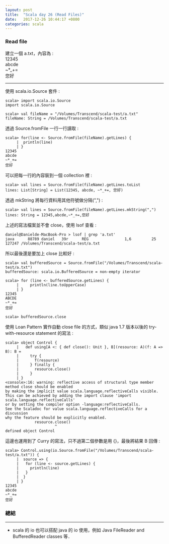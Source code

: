 ```yaml
---
layout: post
title:  "Scala day 26 (Read Files)"
date:   2017-12-26 10:44:17 +0800
categories: scala
---
```


### Read file
建立一個 a.txt，內容為 :  
12345  
abcde  
~*_+=  
您好  
- - -

使用 scala.io.Source 套件 : 
```console
scala> import scala.io.Source
import scala.io.Source

scala> val fileName = "/Volumes/Transcend/scala-test/a.txt"
fileName: String = /Volumes/Transcend/scala-test/a.txt
```
透過 Source.fromFile 一行一行讀取 : 

```console
scala> for(line <- Source.fromFile(fileName).getLines) {
     |  println(line)
     | }
12345
abcde
~*_+=
您好
```
可以把每一行的內容裝到一個 collection 裡 : 

```console
scala> val lines = Source.fromFile(fileName).getLines.toList
lines: List[String] = List(12345, abcde, ~*_+=, 您好)
```
透過 mkString 將每行資料用其他符號做分隔(",") : 

```console
scala> val lines = Source.fromFile(fileName).getLines.mkString(",")
lines: String = 12345,abcde,~*_+=,您好
```
上述的寫法檔案並不會 close，使用 lsof 查看 : 

```console
daniel@Danielde-MacBook-Pro > lsof | grep 'a.txt'
java      88789 daniel   39r      REG                1,6         25  127247 /Volumes/Transcend/scala-test/a.txt
```

所以最後還是要加上 close 比較好 : 

```console
scala> val bufferedSource = Source.fromFile("/Volumes/Transcend/scala-test/a.txt")
bufferedSource: scala.io.BufferedSource = non-empty iterator

scala> for (line <- bufferedSource.getLines) {
     |     println(line.toUpperCase)
     | }
12345
ABCDE
~*_+=
您好

scala> bufferedSource.close
```
使用 Loan Pattern 實作自動 close file 的方式，類似 java 1.7 版本以後的 try-with-resource statement 的寫法 : 

```console
scala> object Control {
     |   def using[A <: { def close(): Unit }, B](resource: A)(f: A => B): B =
     |     try {
     |       f(resource)
     |     } finally {
     |       resource.close()
     |     }
     | }
<console>:16: warning: reflective access of structural type member method close should be enabled
by making the implicit value scala.language.reflectiveCalls visible.
This can be achieved by adding the import clause 'import scala.language.reflectiveCalls'
or by setting the compiler option -language:reflectiveCalls.
See the Scaladoc for value scala.language.reflectiveCalls for a discussion
why the feature should be explicitly enabled.
             resource.close()
                      ^
defined object Control
```
這邊也運用到了 Curry 的寫法，只不過第二個參數是用 {}，最後將結果 B 回傳 : 

```console
scala> Control.using(io.Source.fromFile("/Volumes/Transcend/scala-test/a.txt")) {
     |  source => {
     |   for (line <- source.getLines) {
     |     println(line)
     |   }
     |  }
     | }
12345
abcde
~*_+=
您好

```

### 總結
- - -
* scala 的 io 也可以搭配 java 的 io 使用，例如 Java FileReader and BufferedReader classes 等．


